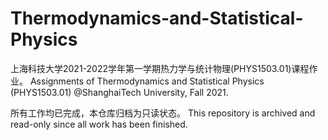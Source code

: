 # Thermodynamics-and-Statistical-Physics
上海科技大学2021-2022学年第一学期热力学与统计物理(PHYS1503.01)课程作业。 Assignments of Thermodynamics and Statistical Physics (PHYS1503.01) @ShanghaiTech University, Fall 2021. 

所有工作均已完成，本仓库归档为只读状态。 This repository is archived and read-only since all work has been finished.
